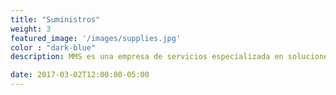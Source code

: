 ```yaml
---
title: "Suministros"
weight: 3
featured_image: '/images/supplies.jpg'
color : "dark-blue"
description: MMS es una empresa de servicios especializada en soluciones integradas para hostelería y gestión de instalaciones en una amplia gama de sectores como petróleo y gas, minería, sanidad, construcciones, instituciones educativas, hoteles y Offshore.

date: 2017-03-02T12:00:00-05:00
---
```

